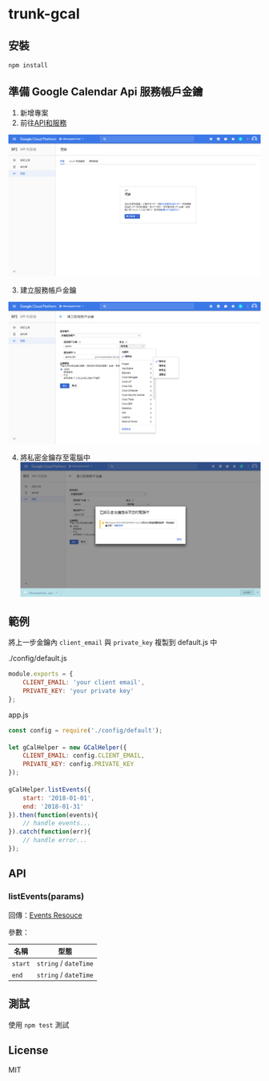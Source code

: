 # trunk-gcal

## 安裝
```
npm install
```

## 準備 Google Calendar Api 服務帳戶金鑰
1. 新增專案
2. 前往[API和服務](https://console.cloud.google.com/apis/credentials)

![API和服務](images/1.png)

3. 建立服務帳戶金鑰

![API和服務](images/2.png)

4. 將私密金鑰存至電腦中
![API和服務](images/3.png)


## 範例
將上一步金鑰內 ```client_email``` 與 ```private_key``` 複製到 default.js 中

./config/default.js
```js
module.exports = {
    CLIENT_EMAIL: 'your client email',
    PRIVATE_KEY: 'your private key'
};
```
app.js
```js
const config = require('./config/default');

let gCalHelper = new GCalHelper({
    CLIENT_EMAIL: config.CLIENT_EMAIL,
    PRIVATE_KEY: config.PRIVATE_KEY
});

gCalHelper.listEvents({
    start: '2018-01-01',
    end: '2018-01-31'
}).then(function(events){
    // handle events...
}).catch(function(err){
    // handle error...
});
```

## API

### listEvents(params)
回傳：[Events Resouce](https://developers.google.com/google-apps/calendar/v3/reference/events#resource)

參數：

|名稱|型態|
|-|-|
|`start`|`string` / `dateTime`|
|`end`|`string` / `dateTime`|


## 測試
使用 `npm test` 測試

## License
MIT
